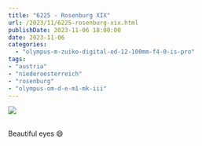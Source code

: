 ```yaml
---
title: "6225 - Rosenburg XIX"
url: /2023/11/6225-rosenburg-xix.html
publishDate: 2023-11-06 18:00:00
date: 2023-11-06
categories:
  - "olympus-m-zuiko-digital-ed-12-100mm-f4-0-is-pro"
tags:
- "austria"
- "niederoesterreich"
- "rosenburg"
- "olympus-om-d-e-m1-mk-iii"
---
```

<div class="container">
<div class="center"><a target="_blank" href="https://d25zfm9zpd7gm5.cloudfront.net/1200x1200/2020/20200601_110127-ORF_DxO_DeepPRIME_lr.jpg"><img class="webfeedsFeaturedVisual" src="https://d25zfm9zpd7gm5.cloudfront.net/0600x0600/2020/20200601_110127-ORF_DxO_DeepPRIME_lr.jpg" /></a></div>
</div>
<br />

Beautiful eyes :smile:
